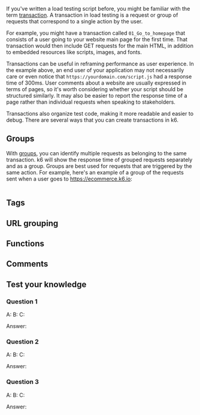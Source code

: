 If you've written a load testing script before, you might be familiar with the term [transaction](Modules/Performance%20Testing%20Terminology.md#Transaction). A transaction in load testing is a request or group of requests that correspond to a single action by the user.

For example, you might have a transaction called `01_Go_to_homepage` that consists of a user going to your website main page for the first time. That transaction would then include GET requests for the main HTML, in addition to embedded resources like scripts, images, and fonts.

Transactions can be useful in reframing performance as user experience. In the example above, an end user of your application may not necessarily care or even notice that `https://yourdomain.com/script.js` had a response time of 300ms. User comments about a website are usually expressed in terms of pages, so it's worth considering whether your script should be structured similarly. It may also be easier to report the response time of a page rather than individual requests when speaking to stakeholders.

Transactions also organize test code, making it more readable and easier to debug. There are several ways that you can create transactions in k6.

## Groups

With [groups](https://k6.io/docs/using-k6/tags-and-groups/#groups), you can identify multiple requests as belonging to the same transaction. k6 will show the response time of grouped requests separately and as a group. Groups are best used for requests that are triggered by the same action. For example, here's an example of a group of the requests sent when a user goes to https://ecommerce.k6.io:

```js

```

## Tags

## URL grouping

## Functions

## Comments

## Test your knowledge

### Question 1



A: 
B: 
C: 

Answer: 

### Question 2



A: 
B: 
C: 

Answer: 

### Question 3



A: 
B: 
C: 

Answer: 